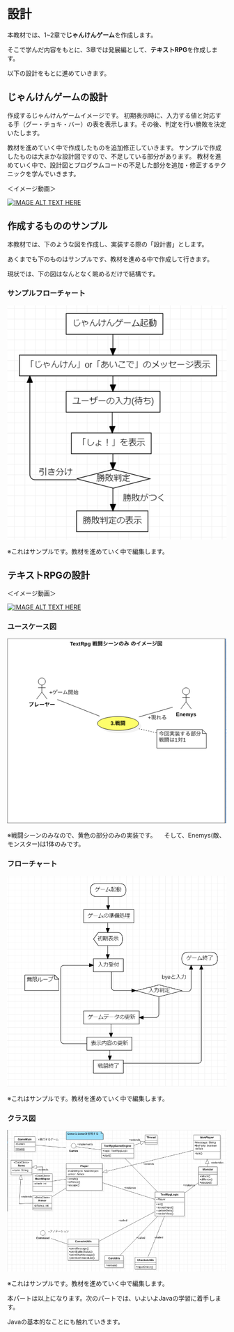 # 設計

本教材では、1~2章で**じゃんけんゲーム**を作成します。

そこで学んだ内容をもとに、3章では発展編として、**テキストRPG**を作成します。

以下の設計をもとに進めていきます。

## じゃんけんゲームの設計
作成するじゃんけんゲームイメージです。
初期表示時に、入力する値と対応する手（グー・チョキ・バー）の表を表示します。その後、判定を行い勝敗を決定いたします。

教材を進めていく中で作成したものを追加修正していきます。
サンプルで作成したものは大まかな設計図ですので、不足している部分があります。
教材を進めていく中で、設計図とプログラムコードの不足した部分を追加・修正するテクニックを学んでいきます。

＜イメージ動画＞

[![IMAGE ALT TEXT HERE](https://img.youtube.com/vi/4b4u5J9yag0/0.jpg)](https://www.youtube.com/watch?v=4b4u5J9yag0)

## 作成するもののサンプル
本教材では、下のような図を作成し、実装する際の「設計書」とします。

あくまでも下のものはサンプルです、教材を進める中で作成して行きます。

現状では、下の図はなんとなく眺めるだけで結構です。

### サンプルフローチャート
![SampleFlow](./img/JankenFllowChart.png)

※これはサンプルです。教材を進めていく中で編集します。

## テキストRPGの設計
＜イメージ動画＞

[![IMAGE ALT TEXT HERE](https://img.youtube.com/vi/ErI2zgkH_eQ/0.jpg)](https://www.youtube.com/watch?v=ErI2zgkH_eQ)

### ユースケース図
![UseCase](./img/TextRpgUseCase_2.png)

※戦闘シーンのみなので、黄色の部分のみの実装です。
　そして、Enemys(敵、モンスター)は1体のみです。

### フローチャート
![SampleFlow](./img/TextRpgFlowChart.png)

※これはサンプルです。教材を進めていく中で編集します。

### クラス図
![Class](./img/TextRpgClassDiagram_1.png)

※これはサンプルです。教材を進めていく中で編集します。

本パートは以上になります。次のパートでは、いよいよJavaの学習に着手します。

Javaの基本的なことにも触れていきます。
